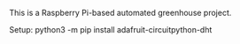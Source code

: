 This is a Raspberry Pi-based automated greenhouse project.

Setup:
python3 -m pip install adafruit-circuitpython-dht
